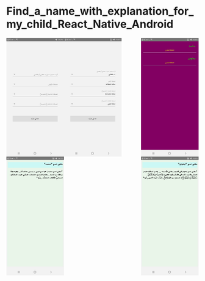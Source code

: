# Find_a_name_with_explanation_for_my_child_React_Native_Android


<img src="1.jpg" align="left"   height= "15%" width= "30%">
<img src="2.jpg" align="center"  height= "15%" width= "30%">
<img src="3.jpg" align="right"  height= "15%" width= "30%">
<img src="4.jpg" align="left"  height= "15%" width= "30%">
<img src="5.jpg" align="right"  height= "15%" width= "30%">
